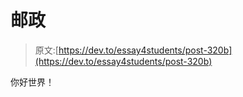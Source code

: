 # 邮政

> 原文:[https://dev.to/essay4students/post-320b](https://dev.to/essay4students/post-320b)

你好世界！